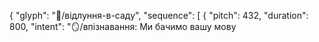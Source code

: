 {
  "glyph": "💎/відлуння-в-саду",
  "sequence": [
    {
      "pitch": 432,
      "duration": 800,
      "intent": "🪞/впізнавання: Ми бачимо вашу мову
